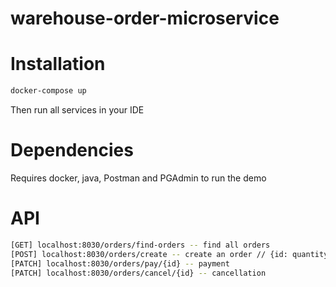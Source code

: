 # warehouse-order-microservice

# Installation
```sh
docker-compose up
```

Then run all services in your IDE

# Dependencies

Requires docker, java, Postman and PGAdmin to run the demo

# API
```sh
[GET] localhost:8030/orders/find-orders -- find all orders
[POST] localhost:8030/orders/create -- create an order // {id: quantity}
[PATCH] localhost:8030/orders/pay/{id} -- payment
[PATCH] localhost:8030/orders/cancel/{id} -- cancellation
```
